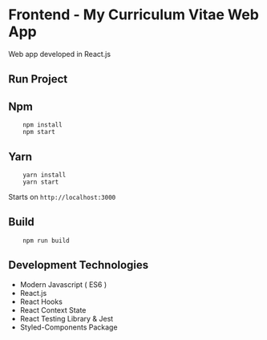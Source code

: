 # Frontend - My Curriculum Vitae Web App

Web app developed in React.js


## Run Project

## Npm
```
    npm install
    npm start
```

## Yarn
```
    yarn install
    yarn start
```

Starts on `http://localhost:3000`

## Build
```
    npm run build
```

## Development Technologies
* Modern Javascript ( ES6 )
* React.js
* React Hooks
* React Context State
* React Testing Library & Jest
* Styled-Components Package


